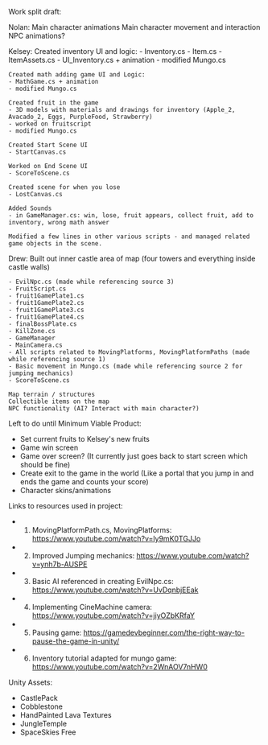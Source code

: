Work split draft:

Nolan:
    Main character animations
    Main character movement and interaction
    NPC animations? 

Kelsey:
    Created inventory UI and logic: 
    - Inventory.cs
    - Item.cs 
    - ItemAssets.cs
    - UI_Inventory.cs + animation
    - modified Mungo.cs
    
    Created math adding game UI and Logic:
    - MathGame.cs + animation
    - modified Mungo.cs
    
    Created fruit in the game
    - 3D models with materials and drawings for inventory (Apple_2, Avacado_2, Eggs, PurpleFood, Strawberry)
    - worked on fruitscript
    - modified Mungo.cs

    Created Start Scene UI
    - StartCanvas.cs

    Worked on End Scene UI
    - ScoreToScene.cs

    Created scene for when you lose
    - LostCanvas.cs

    Added Sounds
    - in GameManager.cs: win, lose, fruit appears, collect fruit, add to inventory, wrong math answer

    Modified a few lines in other various scripts - and managed related game objects in the scene.

Drew:
    Built out inner castle area of map (four towers and everything inside castle walls)
    
    - EvilNpc.cs (made while referencing source 3)
    - FruitScript.cs
    - fruit1GamePlate1.cs
    - fruit1GamePlate2.cs
    - fruit1GamePlate3.cs
    - fruit1GamePlate4.cs
    - finalBossPlate.cs
    - KillZone.cs
    - GameManager
    - MainCamera.cs
    - All scripts related to MovingPlatforms, MovingPlatformPaths (made while referencing source 1)
    - Basic movement in Mungo.cs (made while referencing source 2 for jumping mechanics)
    - ScoreToScene.cs
    
    Map terrain / structures
    Collectible items on the map
    NPC functionality (AI? Interact with main character?)


Left to do until Minimum Viable Product:
- Set current fruits to Kelsey's new fruits
- Game win screen
- Game over screen? (It currently just goes back to start screen which should be fine)
- Create exit to the game in the world (Like a portal that you jump in and ends the game and counts your score)
- Character skins/animations

Links to resources used in project:
- 1. MovingPlatformPath.cs, MovingPlatforms: https://www.youtube.com/watch?v=ly9mK0TGJJo
- 2. Improved Jumping mechanics: https://www.youtube.com/watch?v=ynh7b-AUSPE
- 3. Basic AI referenced in creating EvilNpc.cs: https://www.youtube.com/watch?v=UvDqnbjEEak
- 4. Implementing CineMachine camera: https://www.youtube.com/watch?v=jiyOZbKRfaY
- 5. Pausing game: https://gamedevbeginner.com/the-right-way-to-pause-the-game-in-unity/
- 6. Inventory tutorial adapted for mungo game: https://www.youtube.com/watch?v=2WnAOV7nHW0



Unity Assets:
- CastlePack
- Cobblestone
- HandPainted Lava Textures
- JungleTemple
- SpaceSkies Free


